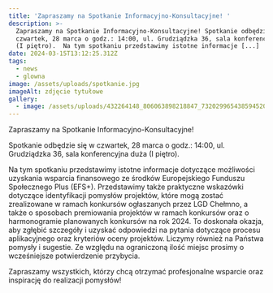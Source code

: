 ```yaml
---
title: 'Zapraszamy na Spotkanie Informacyjno-Konsultacyjne! '
description: >-
  Zapraszamy na Spotkanie Informacyjno-Konsultacyjne! Spotkanie odbędzie się w
  czwartek, 28 marca o godz.: 14:00, ul. Grudziądzka 36, sala konferencyjna duża
  (I piętro).  Na tym spotkaniu przedstawimy istotne informacje [...]
date: 2024-03-15T13:12:25.312Z
tags:
  - news
  - glowna
image: /assets/uploads/spotkanie.jpg
imageAlt: zdjęcie tytułowe
gallery:
  - image: /assets/uploads/432264148_806063898218847_7320299654385945208_n.jpg
---
```

<p class="center">Zapraszamy na Spotkanie Informacyjno-Konsultacyjne!</p> 

Spotkanie odbędzie się w czwartek, 28 marca o godz.: 14:00, ul. Grudziądzka 36, sala konferencyjna duża (I piętro).

Na tym spotkaniu przedstawimy istotne informacje dotyczące możliwości uzyskania wsparcia finansowego ze środków Europejskiego Funduszu Społecznego Plus (EFS+). Przedstawimy także praktyczne wskazówki dotyczące identyfikacji pomysłów projektów, które mogą zostać zrealizowane w ramach konkursów ogłaszanych przez LGD Chełmno, a także o sposobach premiowania projektów w ramach konkursów oraz o harmonogramie planowanych konkursów na rok 2024. To doskonała okazja, aby zgłębić szczegóły i uzyskać odpowiedzi na pytania dotyczące procesu aplikacyjnego oraz kryteriów oceny projektów. Liczymy również na Państwa pomysły i sugestie. Ze względu na ograniczoną ilość miejsc prosimy o wcześniejsze potwierdzenie przybycia.

Zapraszamy wszystkich, którzy chcą otrzymać profesjonalne wsparcie oraz inspirację do realizacji pomysłów!

